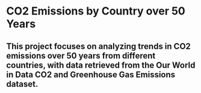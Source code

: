 # CO2 Emissions by Country over 50 Years
## This project focuses on analyzing trends in CO2 emissions over 50 years from different countries, with data retrieved from the Our World in Data CO2 and Greenhouse Gas Emissions dataset.
